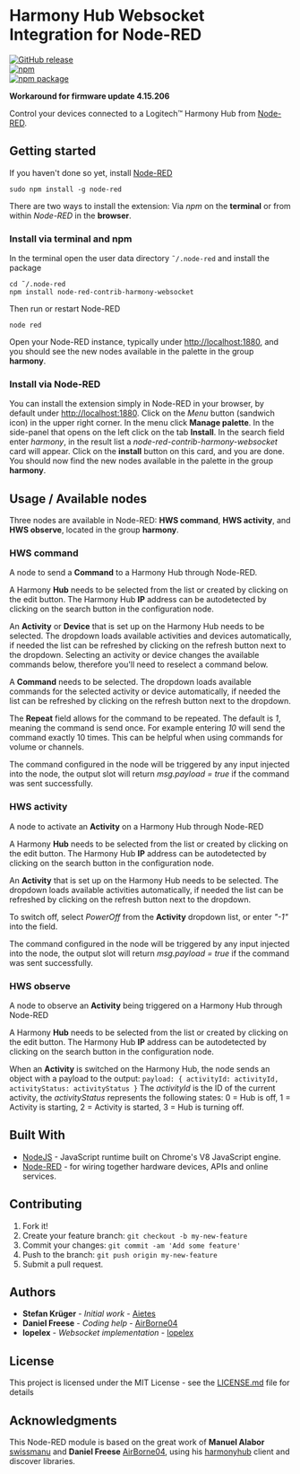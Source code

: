 # Harmony Hub Websocket Integration for Node-RED

[![GitHub release](https://img.shields.io/github/release/Aietes/node-red-contrib-harmony-websocket.svg)](https://github.com/Aietes/node-red-contrib-harmony-websocket/releases/latest)	 
[![npm](https://img.shields.io/npm/v/node-red-contrib-harmony-websocket/latest.svg)](https://www.npmjs.com/package/node-red-contrib-harmony-websocket)	 
[![npm package](https://img.shields.io/npm/dm/node-red-contrib-harmony-websocket.svg)](https://www.npmjs.com/package/node-red-contrib-harmony-websocket)

**Workaround for firmware update 4.15.206**

Control your devices connected to a Logitech&trade; Harmony Hub from [Node-RED](https://nodered.org).

## Getting started

If you haven't done so yet, install [Node-RED](http://nodered.org/docs/getting-started/installation)

```
sudo npm install -g node-red
```

There are two ways to install the extension: Via *npm* on the **terminal** or from within *Node-RED* in the **browser**.

### Install via terminal and npm

In the terminal open the user data directory `˜/.node-red` and install the package

```
cd ˜/.node-red
npm install node-red-contrib-harmony-websocket
```

Then run or restart Node-RED

```
node red
```
Open your Node-RED instance, typically under <http://localhost:1880>, and you should see the new nodes available in the palette in the group **harmony**.

### Install via Node-RED

You can install the extension simply in Node-RED in your browser, by default under <http://localhost:1880>. Click on the *Menu* button (sandwich icon) in the upper right corner. In the menu click **Manage palette**. In the side-panel that opens on the left click on the tab **Install**. In the search field enter *harmony*, in the result list a *node-red-contrib-harmony-websocket* card will appear. Click on the **install** button on this card, and you are done. You should now find the new nodes available in the palette in the group **harmony**.

## Usage / Available nodes

Three nodes are available in Node-RED: **HWS command**, **HWS activity**, and **HWS observe**, located in the group **harmony**.

### HWS command

A node to send a **Command** to a Harmony Hub through Node-RED.

A Harmony **Hub** needs to be selected from the list or created by clicking on the edit button. The Harmony Hub **IP** address can be autodetected by clicking on the search button in the configuration node.

An **Activity** or **Device** that is set up on the Harmony Hub needs to be selected. The dropdown loads available activities and devices automatically, if needed the list can be refreshed by clicking on the refresh button next to the dropdown. Selecting an activity or device changes the available commands below, therefore you'll need to reselect a command below.

A **Command** needs to be selected. The dropdown loads available commands for the selected activity or device automatically, if needed the list can be refreshed by clicking on the refresh button next to the dropdown.

The **Repeat** field allows for the command to be repeated. The default is *1*, meaning the command is send once. For example entering *10* will send the command exactly 10 times. This can be helpful when using commands for volume or channels.

The command configured in the node will be triggered by any input injected into the node, the output slot will return *msg.payload = true* if the command was sent successfully.

### HWS activity

A node to activate an **Activity** on a Harmony Hub through Node-RED

A Harmony **Hub** needs to be selected from the list or created by clicking on the edit button. The Harmony Hub
**IP** address can be autodetected by clicking on the search button in the configuration node.

An **Activity** that is set up on the Harmony Hub needs to be selected. The dropdown loads available activities automatically, if needed the list can be refreshed by clicking on the refresh button next to the dropdown.

To switch off, select *PowerOff* from the **Activity** dropdown list, or enter *"-1"* into the field.

The command configured in the node will be triggered by any input injected into the node, the output slot will return *msg.payload = true* if the command was sent successfully.

### HWS observe

A node to observe an **Activity** being triggered on a Harmony Hub through Node-RED

A Harmony **Hub** needs to be selected from the list or created by clicking on the edit button. The Harmony Hub
**IP** address can be autodetected by clicking on the search button in the configuration node.

When an **Activity** is switched on the Harmony Hub, the node sends an object with a payload to the output:
`payload: { activityId: activityId, activityStatus: activityStatus }`
The *activityId* is the ID of the current activity, the *activityStatus* represents the following states:
0 = Hub is off, 1 = Activity is starting, 2 = Activity is started, 3 = Hub is turning off.

## Built With

* [NodeJS](https://nodejs.org/dist/latest-v6.x/docs/api/) - JavaScript runtime built on Chrome's V8 JavaScript engine.
* [Node-RED](http://nodered.org/docs/creating-nodes/) - for wiring together hardware devices, APIs and online services.

## Contributing

1. Fork it!
2. Create your feature branch: `git checkout -b my-new-feature`
3. Commit your changes: `git commit -am 'Add some feature'`
4. Push to the branch: `git push origin my-new-feature`
5. Submit a pull request.

## Authors

* **Stefan Krüger** - *Initial work* - [Aietes](https://github.com/Aietes)
* **Daniel Freese** - *Coding help* - [AirBorne04](https://github.com/AirBorne04)
* **lopelex** - *Websocket implementation* - [lopelex](https://github.com/lopelex)

## License

This project is licensed under the MIT License - see the [LICENSE.md](LICENSE.md) file for details

## Acknowledgments

This Node-RED module is based on the great work of
**Manuel Alabor** [swissmanu](https://github.com/swissmanu) and
**Daniel Freese** [AirBorne04](https://github.com/AirBorne04), using his [harmonyhub](https://github.com/AirBorne04/harmonyhub) client and discover libraries.
